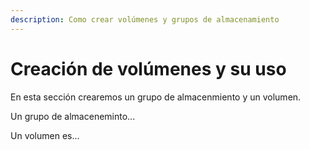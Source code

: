 ```yaml
---
description: Como crear volúmenes y grupos de almacenamiento
---
```


# Creación de volúmenes y su uso

En esta sección crearemos un grupo de almacenmiento y un volumen.

Un grupo de almaceneminto...

Un volumen es...

